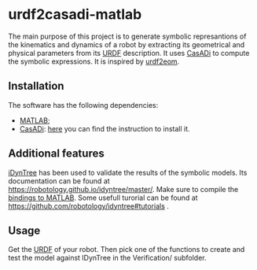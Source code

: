# urdf2casadi-matlab
The main purpose of this project is to generate symbolic represantions of the kinematics and dynamics of a robot
by extracting its geometrical and physical parameters from its [URDF](http://wiki.ros.org/urdf) description.
It uses [CasADi](https://web.casadi.org/) to compute the symbolic expressions. It is inspired by 
[urdf2eom](https://github.com/DeepakParamkusam/urdf2eom). 

## Installation
The software has the following dependencies:
* [MATLAB](https://www.mathworks.com/products/matlab.html);
* [CasADi](https://web.casadi.org/): [here](https://web.casadi.org/get/) you can find the instruction to install it.

## Additional features
[iDynTree](https://github.com/robotology/idyntree) has been used to validate the results of the symbolic models.
Its documentation can be found at https://robotology.github.io/idyntree/master/.
Make sure to compile the [bindings to MATLAB](https://github.com/robotology/idyntree#bindings).
Some usefull turorial can be found at https://github.com/robotology/idyntree#tutorials .

## Usage 
Get the [URDF](http://wiki.ros.org/urdf) of your robot. Then pick one of the functions to create and test the model against IDynTree 
in the Verification/ subfolder. 
